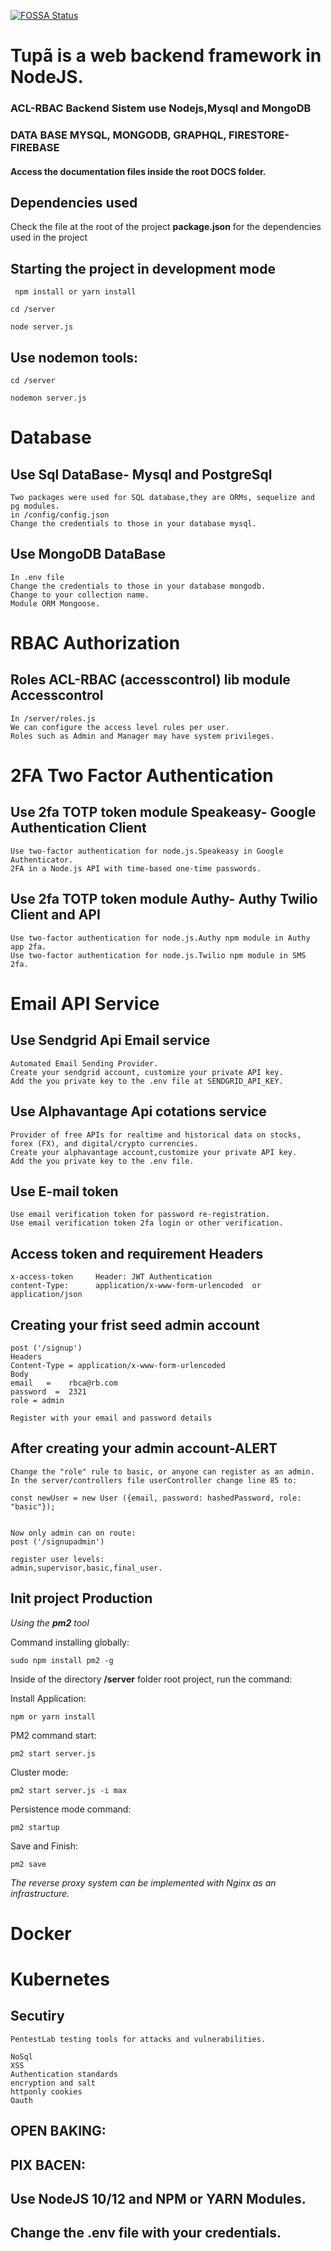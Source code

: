 [![FOSSA Status](https://app.fossa.com/api/projects/git%2Bgithub.com%2FGuillerbr%2Frbac-node-acl-mongo.svg?type=small)](https://app.fossa.com/projects/git%2Bgithub.com%2FGuillerbr%2Frbac-node-acl-mongo?ref=badge_small)

# Tupã is a web backend framework in NodeJS.
### ACL-RBAC Backend Sistem use Nodejs,Mysql and MongoDB

### DATA BASE MYSQL, MONGODB, GRAPHQL, FIRESTORE-FIREBASE
#### Access the documentation files inside the root DOCS folder.

## Dependencies used

Check the file at the root of the project **package.json** for the dependencies used in the project

## Starting the project in development mode

` npm install or yarn install`

`cd /server`

`node server.js`

## Use nodemon tools:

`cd /server`

`nodemon server.js`

# Database

## Use Sql DataBase- Mysql and PostgreSql

    Two packages were used for SQL database,they are ORMs, sequelize and pg modules.
    in /config/config.json
    Change the credentials to those in your database mysql.

## Use MongoDB DataBase

    In .env file
    Change the credentials to those in your database mongodb.
    Change to your collection name.
    Module ORM Mongoose.

# RBAC Authorization

## Roles ACL-RBAC (accesscontrol) lib module Accesscontrol

    In /server/roles.js
    We can configure the access level rules per user.
    Roles such as Admin and Manager may have system privileges.

# 2FA Two Factor Authentication

## Use 2fa TOTP token module Speakeasy- Google Authentication Client

    Use two-factor authentication for node.js.Speakeasy in Google Authenticator.
    2FA in a Node.js API with time-based one-time passwords.

## Use 2fa TOTP token module Authy- Authy Twilio Client and API

    Use two-factor authentication for node.js.Authy npm module in Authy app 2fa.
    Use two-factor authentication for node.js.Twilio npm module in SMS 2fa.

# Email API Service

## Use Sendgrid Api Email service

    Automated Email Sending Provider.
    Create your sendgrid account, customize your private API key.
    Add the you private key to the .env file at SENDGRID_API_KEY.

## Use Alphavantage Api cotations service

    Provider of free APIs for realtime and historical data on stocks, forex (FX), and digital/crypto currencies.
    Create your alphavantage account,customize your private API key.
    Add the you private key to the .env file.

## Use E-mail token

    Use email verification token for password re-registration.
    Use email verification token 2fa login or other verification.

## Access token and requirement Headers

    x-access-token     Header: JWT Authentication
    content-Type:      application/x-www-form-urlencoded  or  application/json

## Creating your frist seed admin account

    post ('/signup')
    Headers
    Content-Type = application/x-www-form-urlencoded
    Body
    email   =    rbca@rb.com
    password  =  2321
    role = admin

    Register with your email and password details

## After creating your admin account-ALERT

    Change the "role" rule to basic, or anyone can register as an admin.
    In the server/controllers file userController change line 85 to:

    const newUser = new User ({email, password: hashedPassword, role: "basic"});


    Now only admin can on route:
    post ('/signupadmin')

    register user levels:
    admin,supervisor,basic,final_user.

## Init project Production

_Using the **pm2** tool_

Command installing globally:

`sudo npm install pm2 -g`

Inside of the directory **/server** folder root project, run the command:

Install Application:

`npm or yarn install`

PM2 command start:

`pm2 start server.js`

Cluster mode:

`pm2 start server.js -i max`

Persistence mode command:

`pm2 startup`

Save and Finish:

`pm2 save`

*The reverse proxy system can be implemented with Nginx as an infrastructure.*

# Docker

# Kubernetes

## Secutiry

    PentestLab testing tools for attacks and vulnerabilities.

    NoSql
    XSS
    Authentication standards
    encryption and salt
    httponly cookies
    Oauth

## OPEN BAKING:

## PIX BACEN:

## Use NodeJS 10/12 and NPM or YARN Modules.

## Change the .env file with your credentials.
